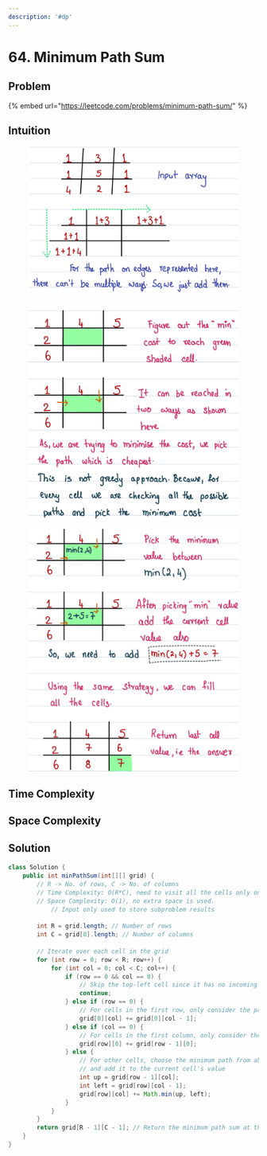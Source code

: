 ```yaml
---
description: '#dp'
---
```


# 64. Minimum Path Sum

## Problem

{% embed url="https://leetcode.com/problems/minimum-path-sum/" %}

## Intuition

<figure><img src="../.gitbook/assets/image (2).png" alt=""><figcaption></figcaption></figure>

<figure><img src="../.gitbook/assets/image (67).png" alt=""><figcaption></figcaption></figure>

<figure><img src="../.gitbook/assets/image (76).png" alt=""><figcaption></figcaption></figure>

## Time Complexity



## Space Complexity



## Solution

```java
class Solution {
    public int minPathSum(int[][] grid) {
        // R -> No. of rows, C -> No. of columns
        // Time Complexity: O(R*C), need to visit all the cells only once
        // Space Complexity: O(1), no extra space is used. 
            // Input only used to store subproblem results

        int R = grid.length; // Number of rows
        int C = grid[0].length; // Number of columns

        // Iterate over each cell in the grid
        for (int row = 0; row < R; row++) {
            for (int col = 0; col < C; col++) {
                if (row == 0 && col == 0) {
                    // Skip the top-left cell since it has no incoming paths
                    continue;
                } else if (row == 0) {
                    // For cells in the first row, only consider the path from the left
                    grid[0][col] += grid[0][col - 1];
                } else if (col == 0) {
                    // For cells in the first column, only consider the path from above
                    grid[row][0] += grid[row - 1][0];
                } else {
                    // For other cells, choose the minimum path from above and from the left,
                    // and add it to the current cell's value
                    int up = grid[row - 1][col];
                    int left = grid[row][col - 1];
                    grid[row][col] += Math.min(up, left);
                }
            }
        }
        return grid[R - 1][C - 1]; // Return the minimum path sum at the bottom-right cell
    }
}
```
